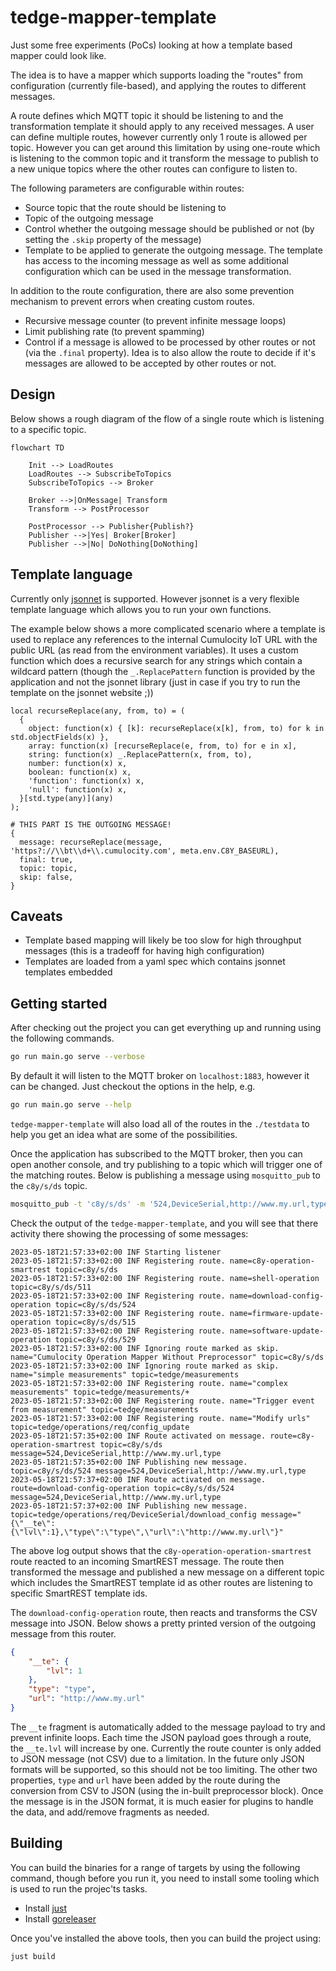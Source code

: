 # tedge-mapper-template

Just some free experiments (PoCs) looking at how a template based mapper could look like.

The idea is to have a mapper which supports loading the "routes" from configuration (currently file-based), and applying the routes to different messages.

A route defines which MQTT topic it should be listening to and the transformation template it should apply to any received messages. A user can define multiple routes, however currently only 1 route is allowed per topic. However you can get around this limitation by using one-route which is listening to the common topic and it transform the message to publish to a new unique topics where the other routes can configure to listen to.

The following parameters are configurable within routes:

* Source topic that the route should be listening to
* Topic of the outgoing message
* Control whether the outgoing message should be published or not (by setting the `.skip` property of the message)
* Template to be applied to generate the outgoing message. The template has access to the incoming message as well as some additional configuration which can be used in the message transformation.

In addition to the route configuration, there are also some prevention mechanism to prevent errors when creating custom routes.

* Recursive message counter (to prevent infinite message loops)
* Limit publishing rate (to prevent spamming)
* Control if a message is allowed to be processed by other routes or not (via the `.final` property). Idea is to also allow the route to decide if it's messages are allowed to be accepted by other routes or not.

## Design

Below shows a rough diagram of the flow of a single route which is listening to a specific topic.

```mermaid
flowchart TD

    Init --> LoadRoutes
    LoadRoutes --> SubscribeToTopics
    SubscribeToTopics --> Broker

    Broker -->|OnMessage| Transform
    Transform --> PostProcessor

    PostProcessor --> Publisher{Publish?}
    Publisher -->|Yes| Broker[Broker]
    Publisher -->|No| DoNothing[DoNothing]
```

## Template language

Currently only [jsonnet](https://jsonnet.org/) is supported. However jsonnet is a very flexible template language which allows you to run your own functions.

The example below shows a more complicated scenario where a template is used to replace any references to the internal Cumulocity IoT URL with the public URL (as read from the environment variables). It uses a custom function which does a recursive search for any strings which contain a wildcard pattern (though the `_.ReplacePattern` function is provided by the application and not the jsonnet library (just in case if you try to run the template on the jsonnet website ;))

```jsonnet
local recurseReplace(any, from, to) = (
  {
    object: function(x) { [k]: recurseReplace(x[k], from, to) for k in std.objectFields(x) },
    array: function(x) [recurseReplace(e, from, to) for e in x],
    string: function(x) _.ReplacePattern(x, from, to),
    number: function(x) x,
    boolean: function(x) x,
    'function': function(x) x,
    'null': function(x) x,
  }[std.type(any)](any)
);

# THIS PART IS THE OUTGOING MESSAGE!
{
  message: recurseReplace(message, 'https?://\\bt\\d+\\.cumulocity.com', meta.env.C8Y_BASEURL),
  final: true,
  topic: topic,
  skip: false,
}
```

## Caveats

* Template based mapping will likely be too slow for high throughput messages (this is a tradeoff for having high configuration)
* Templates are loaded from a yaml spec which contains jsonnet templates embedded

## Getting started

After checking out the project you can get everything up and running using the following commands.

```sh
go run main.go serve --verbose
```

By default it will listen to the MQTT broker on `localhost:1883`, however it can be changed. Just checkout the options in the help, e.g.

```sh
go run main.go serve --help
```

`tedge-mapper-template` will also load all of the routes in the `./testdata` to help you get an idea what are some of the possibilities.


Once the application has subscribed to the MQTT broker, then you can open another console, and try publishing to a topic which will trigger one of the matching routes. Below is publishing a message using `mosquitto_pub` to the `c8y/s/ds` topic.

```sh
mosquitto_pub -t 'c8y/s/ds' -m '524,DeviceSerial,http://www.my.url,type'
```

Check the output of the `tedge-mapper-template`, and you will see that there activity there showing the processing of some messages:

```log
2023-05-18T21:57:33+02:00 INF Starting listener
2023-05-18T21:57:33+02:00 INF Registering route. name=c8y-operation-smartrest topic=c8y/s/ds
2023-05-18T21:57:33+02:00 INF Registering route. name=shell-operation topic=c8y/s/ds/511
2023-05-18T21:57:33+02:00 INF Registering route. name=download-config-operation topic=c8y/s/ds/524
2023-05-18T21:57:33+02:00 INF Registering route. name=firmware-update-operation topic=c8y/s/ds/515
2023-05-18T21:57:33+02:00 INF Registering route. name=software-update-operation topic=c8y/s/ds/529
2023-05-18T21:57:33+02:00 INF Ignoring route marked as skip. name="Cumulocity Operation Mapper Without Preprocessor" topic=c8y/s/ds
2023-05-18T21:57:33+02:00 INF Ignoring route marked as skip. name="simple measurements" topic=tedge/measurements
2023-05-18T21:57:33+02:00 INF Registering route. name="complex measurements" topic=tedge/measurements/+
2023-05-18T21:57:33+02:00 INF Registering route. name="Trigger event from measurement" topic=tedge/measurements
2023-05-18T21:57:33+02:00 INF Registering route. name="Modify urls" topic=tedge/operations/req/config_update
2023-05-18T21:57:35+02:00 INF Route activated on message. route=c8y-operation-smartrest topic=c8y/s/ds message=524,DeviceSerial,http://www.my.url,type
2023-05-18T21:57:35+02:00 INF Publishing new message. topic=c8y/s/ds/524 message=524,DeviceSerial,http://www.my.url,type
2023-05-18T21:57:37+02:00 INF Route activated on message. route=download-config-operation topic=c8y/s/ds/524 message=524,DeviceSerial,http://www.my.url,type
2023-05-18T21:57:37+02:00 INF Publishing new message. topic=tedge/operations/req/DeviceSerial/download_config message="{\"__te\":{\"lvl\":1},\"type\":\"type\",\"url\":\"http://www.my.url\"}"
```

The above log output shows that the `c8y-operation-operation-smartrest` route reacted to an incoming SmartREST message. The route then transformed the message and published a new message on a different topic which includes the SmartREST template id as other routes are listening to specific SmartREST template ids.

The `download-config-operation` route, then reacts and transforms the CSV message into JSON. Below shows a pretty printed version of the outgoing message from this router.

```json
{
    "__te": {
        "lvl": 1
    },
    "type": "type",
    "url": "http://www.my.url"
}
```

The `__te` fragment is automatically added to the message payload to try and prevent infinite loops. Each time the JSON payload goes through a route, the `__te.lvl` will increase by one. Currently the route counter is only added to JSON message (not CSV) due to a limitation. In the future only JSON formats will be supported, so this should not be too limiting. The other two properties, `type` and `url` have been added by the route during the conversion from CSV to JSON (using the in-built preprocessor block). Once the message is in the JSON format, it is much easier for plugins to handle the data, and add/remove fragments as needed.

## Building

You can build the binaries for a range of targets by using the following command, though before you run it, you need to install some tooling which is used to run the projec'ts tasks.

* Install [just](https://just.systems/man/en/chapter_5.html)
* Install [goreleaser](https://goreleaser.com/install/)

Once you've installed the above tools, then you can build the project using:

```sh
just build
```
